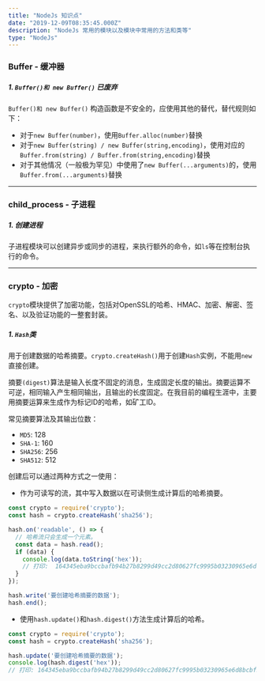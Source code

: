 ```yaml
---
title: "NodeJs 知识点"
date: "2019-12-09T08:35:45.000Z"
description: "NodeJs 常用的模块以及模块中常用的方法和类等"
type: "NodeJs"
---
```


### Buffer - 缓冲器

##### 1. `Buffer()和 new Buffer()` 已废弃

`Buffer()和 new Buffer()` 构造函数是不安全的，应使用其他的替代，替代规则如下：
* 对于`new Buffer(number)`，使用`Buffer.alloc(number)`替换
* 对于`new Buffer(string) / new Buffer(string,encoding)`，使用对应的`Buffer.from(string) / Buffer.from(string,encoding)`替换
* 对于其他情况（一般极为罕见）中使用了`new Buffer(...arguments)`的，使用`Buffer.from(...arguments)`替换

---
### child_process - 子进程

##### 1. 创建进程
子进程模块可以创建异步或同步的进程，来执行额外的命令，如`ls`等在控制台执行的命令。

---
### crypto - 加密
`crypto`模块提供了加密功能，包括对OpenSSL的哈希、HMAC、加密、解密、签名、以及验证功能的一整套封装。

##### 1. `Hash`类
用于创建数据的哈希摘要。`crypto.createHash()`用于创建`Hash`实例，不能用`new`直接创建。

摘要`(digest)`算法是输入长度不固定的消息，生成固定长度的输出。摘要运算不可逆，相同输入产生相同输出，且输出的长度固定。在我目前的编程生涯中，主要用摘要运算来生成作为标记ID的哈希，如矿工ID。

常见摘要算法及其输出位数：
* `MD5`: 128
* `SHA-1`: 160
* `SHA256`: 256
* `SHA512`: 512

创建后可以通过两种方式之一使用：
* 作为可读写的流，其中写入数据以在可读侧生成计算后的哈希摘要。

```javascript
const crypto = require('crypto');
const hash = crypto.createHash('sha256');

hash.on('readable', () => {
  // 哈希流只会生成一个元素。
  const data = hash.read();
  if (data) {
    console.log(data.toString('hex'));
    // 打印:  164345eba9bccbafb94b27b8299d49cc2d80627fc9995b03230965e6d8bcbf56
  }
});

hash.write('要创建哈希摘要的数据');
hash.end();
```
* 使用`hash.update()`和`hash.digest()`方法生成计算后的哈希。

```javascript
const crypto = require('crypto');
const hash = crypto.createHash('sha256');

hash.update('要创建哈希摘要的数据');
console.log(hash.digest('hex'));
// 打印: 164345eba9bccbafb94b27b8299d49cc2d80627fc9995b03230965e6d8bcbf56
```
